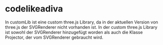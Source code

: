 # codelikeadiva

In customLib ist eine custom three.js Library, da in der aktuellen Version von three.js der SVGRenderer nicht vorhanden ist.
In der custom three.js Library ist sowohl der SVGRenderer hinzugefügt worden als auch die Klasse Projector, der vom SVGRenderer gebraucht wird.
